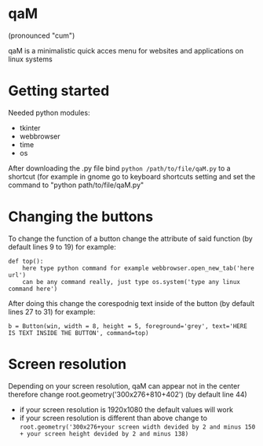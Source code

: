 # qaM
(pronounced "cum")

qaM is a minimalistic quick acces menu for websites and applications on linux systems

# Getting started
Needed python modules:
+ tkinter
+ webbrowser
+ time
+ os

After downloading the .py file bind ```python /path/to/file/qaM.py``` to a shortcut (for example in gnome go to keyboard shortcuts setting and set the command to "python path/to/file/qaM.py"

# Changing the buttons
To change the function of a button change the attribute of said function (by default lines 9 to 19)
for example:
```
def top():
    here type python command for example webbrowser.open_new_tab('here url')
    can be any command really, just type os.system('type any linux command here')
```
After doing this change the corespodnig text inside of the button (by default lines 27 to 31) for example:
```
b = Button(win, width = 8, height = 5, foreground='grey', text='HERE IS TEXT INSIDE THE BUTTON', command=top)
```

# Screen resolution
Depending on your screen resolution, qaM can appear not in  the center therefore change root.geometry('300x276+810+402') (by default line 44)
+ if your screen resolution is 1920x1080 the default values will work
+ if your screen resolution is different than above change to ```root.geometry('300x276+your screen width devided by 2 and minus 150 + your screen height devided by 2 and minus 138)```
